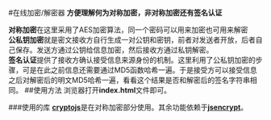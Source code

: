 #在线加密/解密器
__方便理解何为对称加密，非对称加密还有签名认证__

**对称加密**在这里采用了AES加密算法，同一个密码可以用来加密也可用来解密  
**公私钥加密**就是密文接收方自行生成一对公钥和密钥，前者对发送者开放，后者自己保存。发送方通过公钥给信息加密，然后接收方通过私钥解密。  
**签名认证**提供了接收方确认接受信息来源身份的机制。这里利用了公私钥加密的步骤，可是在此之前信息还需要通过MD5函数哈希一遍。于是接受方可以接受信息之后对解密后的明文MD5哈希一遍，看看这个结果是否和解密后的签名字符串相同。
##使用方法
浏览器打开**index.html**文件即可。

###使用的库
[**cryptojs**](https://github.com/brix/crypto-js)是在对称加密部分使用。其余功能依赖于[**jsencrypt**](https://github.com/travist/jsencrypt)。

